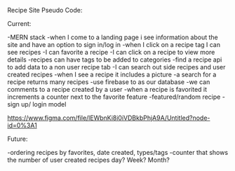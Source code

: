 Recipe Site Pseudo Code:

Current:

-MERN stack
-when I come to a landing page i see information about the site and have an option to sign in/log in
-when I click on a recipe tag I can see recipes
-I can favorite a recipe
-I can click on a recipe to view more details
-recipes can have tags to be added to categories
-find a recipe api to add data to a non user recipe tab
-I can search out side recipes and user created recipes
-when I see a recipe it includes a picture
-a search for a recipe returns many recipes
-use firebase to as our database
-we can comments to a recipe created by a user
-when a recipe is favorited it increments a counter next to the favorite feature
-featured/random recipe
-sign up/ login model


https://www.figma.com/file/lEWbnKi8i0iVDBkbPhjA9A/Untitled?node-id=0%3A1





Future:

-ordering recipes by favorites, date created, types/tags 
-counter that shows the number of user created recipes     day? Week? Month?